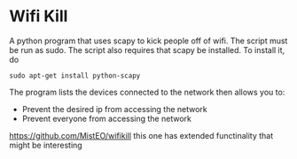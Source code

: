 Wifi Kill
========

A python program that uses scapy to kick people off of wifi. The script must be run as sudo. The script also requires that scapy be installed. To install it, do

    sudo apt-get install python-scapy

The program lists the devices connected to the network then allows you to:
 - Prevent the desired ip from accessing the network
 - Prevent everyone from accessing the network

https://github.com/MistEO/wifikill this one has extended functinality that might be interesting
